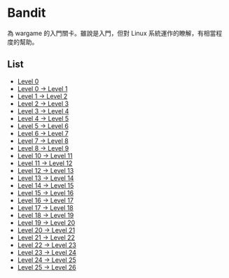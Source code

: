 # Bandit

為 wargame 的入門關卡。雖說是入門，但對 Linux 系統運作的瞭解，有相當程度的幫助。

## List

* [Level 0]()
* [Level 0 -> Level 1]()
* [Level 1 -> Level 2]()
* [Level 2 -> Level 3]()
* [Level 3 -> Level 4]()
* [Level 4 -> Level 5]()
* [Level 5 -> Level 6]()
* [Level 6 -> Level 7]()
* [Level 7 -> Level 8]()
* [Level 8 -> Level 9]()
* [Level 10 -> Level 11]()
* [Level 11 -> Level 12]()
* [Level 12 -> Level 13]()
* [Level 13 -> Level 14]()
* [Level 14 -> Level 15]()
* [Level 15 -> Level 16]()
* [Level 16 -> Level 17]()
* [Level 17 -> Level 18]()
* [Level 18 -> Level 19]()
* [Level 19 -> Level 20]()
* [Level 20 -> Level 21]()
* [Level 21 -> Level 22]()
* [Level 22 -> Level 23]()
* [Level 23 -> Level 24]()
* [Level 24 -> Level 25]()
* [Level 25 -> Level 26]()

